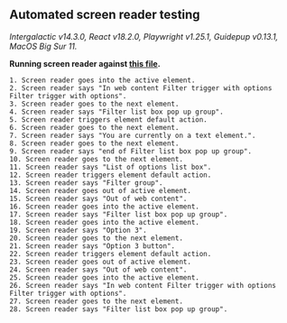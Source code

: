 ## Automated screen reader testing

_Intergalactic v14.3.0, React v18.2.0, Playwright v1.25.1,
Guidepup v0.13.1, MacOS Big Sur 11._

**Running screen reader against [this file](https://github.com/semrush/intergalactic/blob/master/website/docs/components/filter-trigger/examples/select.tsx).**

```
1. Screen reader goes into the active element.
2. Screen reader says "In web content Filter trigger with options Filter trigger with options".
3. Screen reader goes to the next element.
4. Screen reader says "Filter list box pop up group".
5. Screen reader triggers element default action.
6. Screen reader goes to the next element.
7. Screen reader says "You are currently on a text element.".
8. Screen reader goes to the next element.
9. Screen reader says "end of Filter list box pop up group".
10. Screen reader goes to the next element.
11. Screen reader says "List of options list box".
12. Screen reader triggers element default action.
13. Screen reader says "Filter group".
14. Screen reader goes out of active element.
15. Screen reader says "Out of web content".
16. Screen reader goes into the active element.
17. Screen reader says "Filter list box pop up group".
18. Screen reader goes into the active element.
19. Screen reader says "Option 3".
20. Screen reader goes to the next element.
21. Screen reader says "Option 3 button".
22. Screen reader triggers element default action.
23. Screen reader goes out of active element.
24. Screen reader says "Out of web content".
25. Screen reader goes into the active element.
26. Screen reader says "In web content Filter trigger with options Filter trigger with options".
27. Screen reader goes to the next element.
28. Screen reader says "Filter list box pop up group".
```
